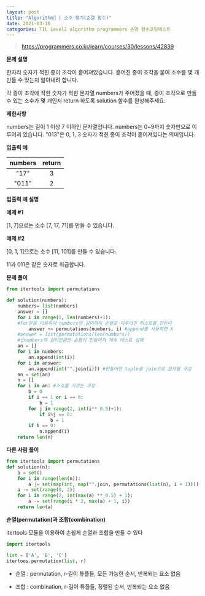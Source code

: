 ```yaml
---
layout: post
title: "Algorithm🧶 | 소수 찾기(순열 함수)"
date: 2021-03-16
categories: TIL Level2 algorithm programmers 순열 함수코딩테스트
---
```


> https://programmers.co.kr/learn/courses/30/lessons/42839

**문제 설명**

한자리 숫자가 적힌 종이 조각이 흩어져있습니다. 흩어진 종이 조각을 붙여 소수를 몇 개 만들 수 있는지 알아내려 합니다.

각 종이 조각에 적힌 숫자가 적힌 문자열 numbers가 주어졌을 때, 종이 조각으로 만들 수 있는 소수가 몇 개인지 return 하도록 solution 함수를 완성해주세요.

**제한사항**

numbers는 길이 1 이상 7 이하인 문자열입니다.
numbers는 0~9까지 숫자만으로 이루어져 있습니다.
"013"은 0, 1, 3 숫자가 적힌 종이 조각이 흩어져있다는 의미입니다.

**입출력 예**

| numbers | return |
| :-----: | :----: |
|  "17"   |   3    |
|  "011"  |   2    |

**입출력 예 설명**

**예제 #1**

[1, 7]으로는 소수 [7, 17, 71]를 만들 수 있습니다.

**예제 #2**

[0, 1, 1]으로는 소수 [11, 101]를 만들 수 있습니다.

11과 011은 같은 숫자로 취급합니다.

**문제 풀이**

```python
from itertools import permutations

def solution(numbers):
    numbers= list(numbers)
    answer = []
    for i in range(1, len(numbers)+1):
    #for문을 이용하여 numbers의 길이까지 순열로 이루어진 리스트를 만든다
        answer += permutations(numbers, i) #append를 사용하면 X
    #answer = list(permutations(len(numbers))
    #☝numbers의 길이만큼만 순열이 만들어져 계속 테스트 실패
    an = []
    for i in numbers:
        an.append(int(i))
    for i in answer:
        an.append(int("".join(i))) #만들어진 tuple을 join으로 문자열 구성
    an = set(an)
    n = []
    for i in an: #소수를 거르는 과정
        b = 0
        if i == 1 or i == 0:
            b = 1
        for j in range(2, int(i** 0.5)+1):
            if i%j == 0:
                b = 1
        if b == 0:
            n.append(i)
    return len(n)
```

**다른 사람 풀이**

```python
from itertools import permutations
def solution(n):
    a = set()
    for i in range(len(n)):
        a |= set(map(int, map("".join, permutations(list(n), i + 1))))
    a -= set(range(0, 2))
    for i in range(2, int(max(a) ** 0.5) + 1):
        a -= set(range(i * 2, max(a) + 1, i))
    return len(a)
```

**순열(permutation)과 조합(combination)**

itertools 모듈을 이용하여 손쉽게 순열과 조합을 만들 수 있다

```python
import itertools

list = ['A', 'B', 'C']
itertoos.permutation(list, r)
```

- 순열 : permutation, r-길이 튜플들, 모든 가능한 순서, 반복되는 요소 없음

- 조합 : combination, r-길이 튜플들, 정렬된 순서, 반복되는 요소 없음
